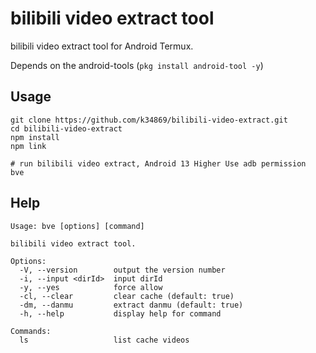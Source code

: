 # bilibili video extract tool

bilibili video extract tool for Android Termux.

Depends on the android-tools (`pkg install android-tool -y`)

## Usage

```shell
git clone https://github.com/k34869/bilibili-video-extract.git
cd bilibili-video-extract
npm install
npm link

# run bilibili video extract, Android 13 Higher Use adb permission
bve
```

## Help

```
Usage: bve [options] [command]

bilibili video extract tool.

Options:
  -V, --version        output the version number
  -i, --input <dirId>  input dirId
  -y, --yes            force allow
  -cl, --clear         clear cache (default: true)
  -dm, --danmu         extract danmu (default: true)
  -h, --help           display help for command

Commands:
  ls                   list cache videos
```